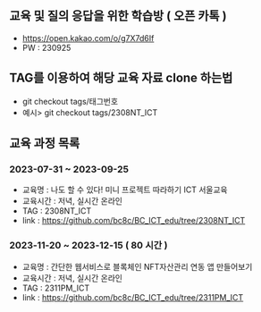 ## 교육 및 질의 응답을 위한 학습방 ( 오픈 카톡 )
- https://open.kakao.com/o/g7X7d6If
- PW : 230925

## TAG를 이용하여 해당 교육 자료 clone 하는법
 - git checkout tags/태그번호
 - 예시> git checkout tags/2308NT_ICT

## 교육 과정 목록

### 2023-07-31 ~ 2023-09-25
- 교육명 : 나도 할 수 있다! 미니 프로젝트 따라하기 ICT 서울교육
- 교육시간 : 저녁, 실시간 온라인
- TAG : 2308NT_ICT
- link : https://github.com/bc8c/BC_ICT_edu/tree/2308NT_ICT

### 2023-11-20 ~ 2023-12-15 ( 80 시간 )
- 교육명 : 간단한 웹서비스로 블록체인 NFT자산관리 연동 앱 만들어보기
- 교육시간 : 저녁, 실시간 온라인
- TAG : 2311PM_ICT
- link : https://github.com/bc8c/BC_ICT_edu/tree/2311PM_ICT